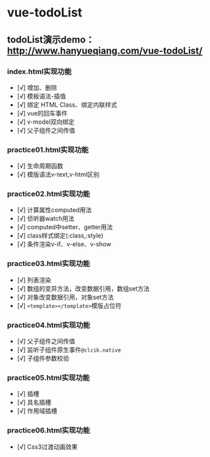 # vue-todoList
## todoList演示demo：http://www.hanyueqiang.com/vue-todoList/

### index.html实现功能
- [√] 增加、删除
- [√] 模板语法-插值
- [√] 绑定 HTML Class、绑定内联样式
- [√] vue的回车事件
- [√] v-model双向绑定
- [√] 父子组件之间传值

### practice01.html实现功能
- [√] 生命周期函数
- [√] 模版语法v-text,v-html区别

### practice02.html实现功能
- [√] 计算属性computed用法
- [√] 侦听器watch用法
- [√] computed中setter、getter用法
- [√] class样式绑定(:class,:style)
- [√] 条件渲染v-if、v-else、v-show

### practice03.html实现功能
- [√] 列表渲染
- [√] 数组的变异方法，改变数据引用，数组set方法
- [√] 对象改变数据引用，对象set方法
- [√] `<template></template>`模版占位符

### practice04.html实现功能
- [√] 父子组件之间传值
- [√] 监听子组件原生事件`@clcik.native`
- [√] 子组件参数校验

### practice05.html实现功能
- [√] 插槽
- [√] 具名插槽
- [√] 作用域插槽

### practice06.html实现功能
- [√] Css3过渡动画效果
